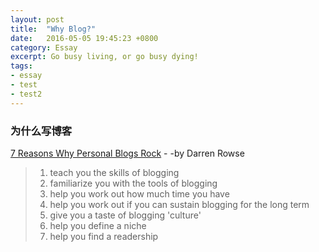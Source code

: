 ```yaml
---
layout: post
title:  "Why Blog?"
date:   2016-05-05 19:45:23 +0800
category: Essay
excerpt: Go busy living, or go busy dying!
tags:
- essay
- test
- test2
---
```


### 为什么写博客

[7 Reasons Why Personal Blogs Rock](http://www.problogger.net/7-reasons-why-personal-blogs-rock/)   - -by Darren Rowse

> 1. teach you the skills of blogging
> 2. familiarize you with the tools of blogging
> 3. help you work out how much time you have
> 4. help you work out if you can sustain blogging for the long term
> 5. give you a taste of blogging 'culture'
> 6. help you define a niche
> 7. help you find a readership
